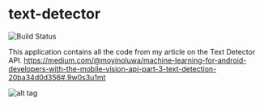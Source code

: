 # text-detector


![Build Status](https://circleci.com/gh/moyheen/text-detector.svg?style=shield&circle-token=e3912d41145a0e90ba522ed8cd91009137c55ed6)

This application contains all the code from my article on the Text Detector API. https://medium.com/@moyinoluwa/machine-learning-for-android-developers-with-the-mobile-vision-api-part-3-text-detection-20ba34d0d356#.9w0s3u1mt


![alt tag](https://pbs.twimg.com/media/CxzD4hHWQAAhEUB.jpg)
